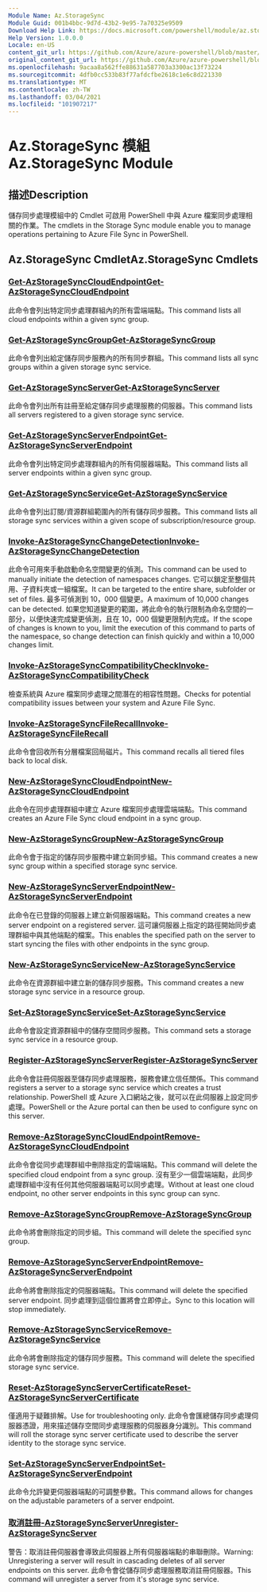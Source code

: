 ```yaml
---
Module Name: Az.StorageSync
Module Guid: 001b4bbc-9d7d-43b2-9e95-7a70325e9509
Download Help Link: https://docs.microsoft.com/powershell/module/az.storagesync
Help Version: 1.0.0.0
Locale: en-US
content_git_url: https://github.com/Azure/azure-powershell/blob/master/src/StorageSync/StorageSync/help/Az.StorageSync.md
original_content_git_url: https://github.com/Azure/azure-powershell/blob/master/src/StorageSync/StorageSync/help/Az.StorageSync.md
ms.openlocfilehash: 9acaa8a562ffe88631a587703a3300ac13f73224
ms.sourcegitcommit: 4dfb0cc533b83f77afdcfbe2618c1e6c8d221330
ms.translationtype: MT
ms.contentlocale: zh-TW
ms.lasthandoff: 03/04/2021
ms.locfileid: "101907217"
---
```

# <span data-ttu-id="96f08-101">Az.StorageSync 模組</span><span class="sxs-lookup"><span data-stu-id="96f08-101">Az.StorageSync Module</span></span>
## <span data-ttu-id="96f08-102">描述</span><span class="sxs-lookup"><span data-stu-id="96f08-102">Description</span></span>
<span data-ttu-id="96f08-103">儲存同步處理模組中的 Cmdlet 可啟用 PowerShell 中與 Azure 檔案同步處理相關的作業。</span><span class="sxs-lookup"><span data-stu-id="96f08-103">The cmdlets in the Storage Sync module enable you to manage operations pertaining to Azure File Sync in PowerShell.</span></span>

## <span data-ttu-id="96f08-104">Az.StorageSync Cmdlet</span><span class="sxs-lookup"><span data-stu-id="96f08-104">Az.StorageSync Cmdlets</span></span>
### [<span data-ttu-id="96f08-105">Get-AzStorageSyncCloudEndpoint</span><span class="sxs-lookup"><span data-stu-id="96f08-105">Get-AzStorageSyncCloudEndpoint</span></span>](Get-AzStorageSyncCloudEndpoint.md)
<span data-ttu-id="96f08-106">此命令會列出特定同步處理群組內的所有雲端端點。</span><span class="sxs-lookup"><span data-stu-id="96f08-106">This command lists all cloud endpoints within a given sync group.</span></span>

### [<span data-ttu-id="96f08-107">Get-AzStorageSyncGroup</span><span class="sxs-lookup"><span data-stu-id="96f08-107">Get-AzStorageSyncGroup</span></span>](Get-AzStorageSyncGroup.md)
<span data-ttu-id="96f08-108">此命令會列出給定儲存同步服務內的所有同步群組。</span><span class="sxs-lookup"><span data-stu-id="96f08-108">This command lists all sync groups within a given storage sync service.</span></span>

### [<span data-ttu-id="96f08-109">Get-AzStorageSyncServer</span><span class="sxs-lookup"><span data-stu-id="96f08-109">Get-AzStorageSyncServer</span></span>](Get-AzStorageSyncServer.md)
<span data-ttu-id="96f08-110">此命令會列出所有註冊至給定儲存同步處理服務的伺服器。</span><span class="sxs-lookup"><span data-stu-id="96f08-110">This command lists all servers registered to a given storage sync service.</span></span>

### [<span data-ttu-id="96f08-111">Get-AzStorageSyncServerEndpoint</span><span class="sxs-lookup"><span data-stu-id="96f08-111">Get-AzStorageSyncServerEndpoint</span></span>](Get-AzStorageSyncServerEndpoint.md)
<span data-ttu-id="96f08-112">此命令會列出特定同步處理群組內的所有伺服器端點。</span><span class="sxs-lookup"><span data-stu-id="96f08-112">This command lists all server endpoints within a given sync group.</span></span>

### [<span data-ttu-id="96f08-113">Get-AzStorageSyncService</span><span class="sxs-lookup"><span data-stu-id="96f08-113">Get-AzStorageSyncService</span></span>](Get-AzStorageSyncService.md)
<span data-ttu-id="96f08-114">此命令會列出訂閱/資源群組範圍內的所有儲存同步服務。</span><span class="sxs-lookup"><span data-stu-id="96f08-114">This command lists all storage sync services within a given scope of subscription/resource group.</span></span>

### [<span data-ttu-id="96f08-115">Invoke-AzStorageSyncChangeDetection</span><span class="sxs-lookup"><span data-stu-id="96f08-115">Invoke-AzStorageSyncChangeDetection</span></span>](Invoke-AzStorageSyncChangeDetection.md)
<span data-ttu-id="96f08-116">此命令可用來手動啟動命名空間變更的偵測。</span><span class="sxs-lookup"><span data-stu-id="96f08-116">This command can be used to manually initiate the detection of namespaces changes.</span></span> <span data-ttu-id="96f08-117">它可以鎖定至整個共用、子資料夾或一組檔案。</span><span class="sxs-lookup"><span data-stu-id="96f08-117">It can be targeted to the entire share, subfolder or set of files.</span></span> <span data-ttu-id="96f08-118">最多可偵測到 10，000 個變更。</span><span class="sxs-lookup"><span data-stu-id="96f08-118">A maximum of 10,000 changes can be detected.</span></span> <span data-ttu-id="96f08-119">如果您知道變更的範圍，將此命令的執行限制為命名空間的一部分，以便快速完成變更偵測，且在 10，000 個變更限制內完成。</span><span class="sxs-lookup"><span data-stu-id="96f08-119">If the scope of changes is known to you, limit the execution of this command to parts of the namespace, so change detection can finish quickly and within a 10,000 changes limit.</span></span>

### [<span data-ttu-id="96f08-120">Invoke-AzStorageSyncCompatibilityCheck</span><span class="sxs-lookup"><span data-stu-id="96f08-120">Invoke-AzStorageSyncCompatibilityCheck</span></span>](Invoke-AzStorageSyncCompatibilityCheck.md)
<span data-ttu-id="96f08-121">檢查系統與 Azure 檔案同步處理之間潛在的相容性問題。</span><span class="sxs-lookup"><span data-stu-id="96f08-121">Checks for potential compatibility issues between your system and Azure File Sync.</span></span>

### [<span data-ttu-id="96f08-122">Invoke-AzStorageSyncFileRecall</span><span class="sxs-lookup"><span data-stu-id="96f08-122">Invoke-AzStorageSyncFileRecall</span></span>](Invoke-AzStorageSyncFileRecall.md)
<span data-ttu-id="96f08-123">此命令會回收所有分層檔案回局磁片。</span><span class="sxs-lookup"><span data-stu-id="96f08-123">This command recalls all tiered files back to local disk.</span></span>

### [<span data-ttu-id="96f08-124">New-AzStorageSyncCloudEndpoint</span><span class="sxs-lookup"><span data-stu-id="96f08-124">New-AzStorageSyncCloudEndpoint</span></span>](New-AzStorageSyncCloudEndpoint.md)
<span data-ttu-id="96f08-125">此命令在同步處理群組中建立 Azure 檔案同步處理雲端端點。</span><span class="sxs-lookup"><span data-stu-id="96f08-125">This command creates an Azure File Sync cloud endpoint in a sync group.</span></span>

### [<span data-ttu-id="96f08-126">New-AzStorageSyncGroup</span><span class="sxs-lookup"><span data-stu-id="96f08-126">New-AzStorageSyncGroup</span></span>](New-AzStorageSyncGroup.md)
<span data-ttu-id="96f08-127">此命令會于指定的儲存同步服務中建立新同步組。</span><span class="sxs-lookup"><span data-stu-id="96f08-127">This command creates a new sync group within a specified storage sync service.</span></span>

### [<span data-ttu-id="96f08-128">New-AzStorageSyncServerEndpoint</span><span class="sxs-lookup"><span data-stu-id="96f08-128">New-AzStorageSyncServerEndpoint</span></span>](New-AzStorageSyncServerEndpoint.md)
<span data-ttu-id="96f08-129">此命令在已登錄的伺服器上建立新伺服器端點。</span><span class="sxs-lookup"><span data-stu-id="96f08-129">This command creates a new server endpoint on a registered server.</span></span> <span data-ttu-id="96f08-130">這可讓伺服器上指定的路徑開始同步處理群組中與其他端點的檔案。</span><span class="sxs-lookup"><span data-stu-id="96f08-130">This enables the specified path on the server to start syncing the files with other endpoints in the sync group.</span></span>

### [<span data-ttu-id="96f08-131">New-AzStorageSyncService</span><span class="sxs-lookup"><span data-stu-id="96f08-131">New-AzStorageSyncService</span></span>](New-AzStorageSyncService.md)
<span data-ttu-id="96f08-132">此命令在資源群組中建立新的儲存同步服務。</span><span class="sxs-lookup"><span data-stu-id="96f08-132">This command creates a new storage sync service in a resource group.</span></span>

### [<span data-ttu-id="96f08-133">Set-AzStorageSyncService</span><span class="sxs-lookup"><span data-stu-id="96f08-133">Set-AzStorageSyncService</span></span>](New-AzStorageSyncService.md)
<span data-ttu-id="96f08-134">此命令會設定資源群組中的儲存空間同步服務。</span><span class="sxs-lookup"><span data-stu-id="96f08-134">This command sets a storage sync service in a resource group.</span></span>

### [<span data-ttu-id="96f08-135">Register-AzStorageSyncServer</span><span class="sxs-lookup"><span data-stu-id="96f08-135">Register-AzStorageSyncServer</span></span>](Register-AzStorageSyncServer.md)
<span data-ttu-id="96f08-136">此命令會註冊伺服器至儲存同步處理服務，服務會建立信任關係。</span><span class="sxs-lookup"><span data-stu-id="96f08-136">This command registers a server to a storage sync service which creates a trust relationship.</span></span> <span data-ttu-id="96f08-137">PowerShell 或 Azure 入口網站之後，就可以在此伺服器上設定同步處理。</span><span class="sxs-lookup"><span data-stu-id="96f08-137">PowerShell or the Azure portal can then be used to configure sync on this server.</span></span>

### [<span data-ttu-id="96f08-138">Remove-AzStorageSyncCloudEndpoint</span><span class="sxs-lookup"><span data-stu-id="96f08-138">Remove-AzStorageSyncCloudEndpoint</span></span>](Remove-AzStorageSyncCloudEndpoint.md)
<span data-ttu-id="96f08-139">此命令會從同步處理群組中刪除指定的雲端端點。</span><span class="sxs-lookup"><span data-stu-id="96f08-139">This command will delete the specified cloud endpoint from a sync group.</span></span> <span data-ttu-id="96f08-140">沒有至少一個雲端端點，此同步處理群組中沒有任何其他伺服器端點可以同步處理。</span><span class="sxs-lookup"><span data-stu-id="96f08-140">Without at least one cloud endpoint, no other server endpoints in this sync group can sync.</span></span>

### [<span data-ttu-id="96f08-141">Remove-AzStorageSyncGroup</span><span class="sxs-lookup"><span data-stu-id="96f08-141">Remove-AzStorageSyncGroup</span></span>](Remove-AzStorageSyncGroup.md)
<span data-ttu-id="96f08-142">此命令將會刪除指定的同步組。</span><span class="sxs-lookup"><span data-stu-id="96f08-142">This command will delete the specified sync group.</span></span>

### [<span data-ttu-id="96f08-143">Remove-AzStorageSyncServerEndpoint</span><span class="sxs-lookup"><span data-stu-id="96f08-143">Remove-AzStorageSyncServerEndpoint</span></span>](Remove-AzStorageSyncServerEndpoint.md)
<span data-ttu-id="96f08-144">此命令將會刪除指定的伺服器端點。</span><span class="sxs-lookup"><span data-stu-id="96f08-144">This command will delete the specified server endpoint.</span></span> <span data-ttu-id="96f08-145">同步處理到這個位置將會立即停止。</span><span class="sxs-lookup"><span data-stu-id="96f08-145">Sync to this location will stop immediately.</span></span>

### [<span data-ttu-id="96f08-146">Remove-AzStorageSyncService</span><span class="sxs-lookup"><span data-stu-id="96f08-146">Remove-AzStorageSyncService</span></span>](Remove-AzStorageSyncService.md)
<span data-ttu-id="96f08-147">此命令將會刪除指定的儲存同步服務。</span><span class="sxs-lookup"><span data-stu-id="96f08-147">This command will delete the specified storage sync service.</span></span>

### [<span data-ttu-id="96f08-148">Reset-AzStorageSyncServerCertificate</span><span class="sxs-lookup"><span data-stu-id="96f08-148">Reset-AzStorageSyncServerCertificate</span></span>](Reset-AzStorageSyncServerCertificate.md)
<span data-ttu-id="96f08-149">僅適用于疑難排解。</span><span class="sxs-lookup"><span data-stu-id="96f08-149">Use for troubleshooting only.</span></span> <span data-ttu-id="96f08-150">此命令會匯總儲存同步處理伺服器憑證，用來描述儲存空間同步處理服務的伺服器身分識別。</span><span class="sxs-lookup"><span data-stu-id="96f08-150">This command will roll the storage sync server certificate used to describe the server identity to the storage sync service.</span></span>

### [<span data-ttu-id="96f08-151">Set-AzStorageSyncServerEndpoint</span><span class="sxs-lookup"><span data-stu-id="96f08-151">Set-AzStorageSyncServerEndpoint</span></span>](Set-AzStorageSyncServerEndpoint.md)
<span data-ttu-id="96f08-152">此命令允許變更伺服器端點的可調整參數。</span><span class="sxs-lookup"><span data-stu-id="96f08-152">This command allows for changes on the adjustable parameters of a server endpoint.</span></span>

### [<span data-ttu-id="96f08-153">取消註冊-AzStorageSyncServer</span><span class="sxs-lookup"><span data-stu-id="96f08-153">Unregister-AzStorageSyncServer</span></span>](Unregister-AzStorageSyncServer.md)
<span data-ttu-id="96f08-154">警告：取消註冊伺服器會導致此伺服器上所有伺服器端點的串聯刪除。</span><span class="sxs-lookup"><span data-stu-id="96f08-154">Warning: Unregistering a server will result in cascading deletes of all server endpoints on this server.</span></span> <span data-ttu-id="96f08-155">此命令會從儲存同步處理服務取消註冊伺服器。</span><span class="sxs-lookup"><span data-stu-id="96f08-155">This command will unregister a server from it's storage sync service.</span></span>

